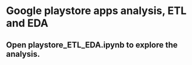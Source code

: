 # Google playstore apps analysis, ETL and EDA

## Open playstore_ETL_EDA.ipynb to explore the analysis.
